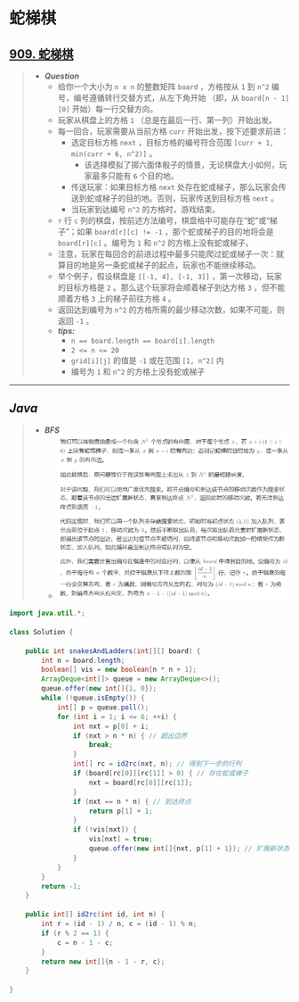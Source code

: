 # 蛇梯棋

## [909. 蛇梯棋](https://leetcode.cn/problems/snakes-and-ladders/)

> - ***Question***
>   - 给你一个大小为 `n x n` 的整数矩阵 `board` ，方格按从 `1` 到 `n^2` 编号，编号遵循转行交替方式，从左下角开始 （即，从 `board[n - 1][0]` 开始）每一行交替方向。
>   - 玩家从棋盘上的方格 `1` （总是在最后一行、第一列）开始出发。
>   - 每一回合，玩家需要从当前方格 `curr` 开始出发，按下述要求前进：
>     - 选定目标方格 `next` ，目标方格的编号符合范围 `[curr + 1, min(curr + 6, n^2)]` 。
>       - 该选择模拟了掷六面体骰子的情景，无论棋盘大小如何，玩家最多只能有 `6` 个目的地。
>     - 传送玩家：如果目标方格 `next` 处存在蛇或梯子，那么玩家会传送到蛇或梯子的目的地。否则，玩家传送到目标方格 `next` 。
>     - 当玩家到达编号 `n^2` 的方格时，游戏结束。
>   - `r` 行 `c` 列的棋盘，按前述方法编号，棋盘格中可能存在“蛇”或“梯子”；如果 `board[r][c] != -1` ，那个蛇或梯子的目的地将会是 `board[r][c]` 。编号为 `1` 和 `n^2` 的方格上没有蛇或梯子。
>   - 注意，玩家在每回合的前进过程中最多只能爬过蛇或梯子一次：就算目的地是另一条蛇或梯子的起点，玩家也不能继续移动。
>   - 举个例子，假设棋盘是 `[[-1, 4], [-1, 3]]` ，第一次移动，玩家的目标方格是 `2` 。那么这个玩家将会顺着梯子到达方格 `3` ，但不能顺着方格 `3` 上的梯子前往方格 `4` 。
>   - 返回达到编号为 `n^2` 的方格所需的最少移动次数，如果不可能，则返回 `-1` 。
>   - ***tips:***
>     - `n == board.length == board[i].length`
>     - `2 <= n <= 20`
>     - `grid[i][j]` 的值是 `-1` 或在范围 `[1, n^2]` 内
>     - 编号为 `1` 和 `n^2` 的方格上没有蛇或梯子

---

## *Java*

> - ***BFS***
>   - ![image](./images/蛇梯棋.png)

```java
import java.util.*;

class Solution {

    public int snakesAndLadders(int[][] board) {
        int n = board.length;
        boolean[] vis = new boolean[n * n + 1];
        ArrayDeque<int[]> queue = new ArrayDeque<>();
        queue.offer(new int[]{1, 0});
        while (!queue.isEmpty()) {
            int[] p = queue.poll();
            for (int i = 1; i <= 6; ++i) {
                int nxt = p[0] + i;
                if (nxt > n * n) { // 超出边界
                    break;
                }
                int[] rc = id2rc(nxt, n); // 得到下一步的行列
                if (board[rc[0]][rc[1]] > 0) { // 存在蛇或梯子
                    nxt = board[rc[0]][rc[1]];
                }
                if (nxt == n * n) { // 到达终点
                    return p[1] + 1;
                }
                if (!vis[nxt]) {
                    vis[nxt] = true;
                    queue.offer(new int[]{nxt, p[1] + 1}); // 扩展新状态
                }
            }
        }
        return -1;
    }

    public int[] id2rc(int id, int n) {
        int r = (id - 1) / n, c = (id - 1) % n;
        if (r % 2 == 1) {
            c = n - 1 - c;
        }
        return new int[]{n - 1 - r, c};
    }

}
```
